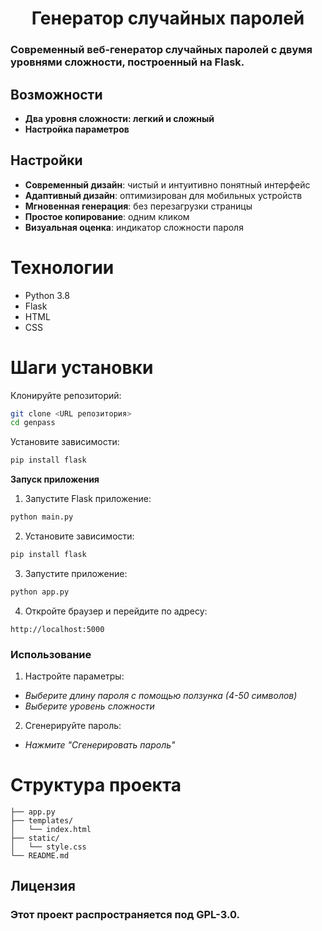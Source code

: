  <h1 align="center">Генератор случайных паролей</h1>
 
### Современный веб-генератор случайных паролей с двумя уровнями сложности, построенный на Flask.

## Возможности
- **Два уровня сложности: легкий и сложный**
- **Настройка параметров**
   

## Настройки
- **Современный дизайн**: чистый и интуитивно понятный интерфейс
- **Адаптивный дизайн**: оптимизирован для мобильных устройств
- **Мгновенная генерация**: без перезагрузки страницы
- **Простое копирование**: одним кликом
- **Визуальная оценка**: индикатор сложности пароля

# Технологии
- Python 3.8
- Flask
- HTML
- CSS
  
# Шаги установки
Клонируйте репозиторий:

```bash
git clone <URL репозитория>
cd genpass
```
Установите зависимости:
```bash
pip install flask
```

**Запуск приложения**
1. Запустите Flask приложение:
```bash
python main.py
```
2. Установите зависимости:

```bash
pip install flask
```
3. Запустите приложение:

```bash
python app.py
```

4. Откройте браузер и перейдите по адресу:

```text
http://localhost:5000
```

### Использование
1. Настройте параметры:

  - *Выберите длину пароля с помощью ползунка (4-50 символов)*
  - *Выберите уровень сложности*

2. Сгенерируйте пароль:

  - *Нажмите "Сгенерировать пароль"*




# Структура проекта

```text
├── app.py               
├── templates/
│   └── index.html      
├── static/
│   └── style.css        
└── README.md             
```
## Лицензия

### Этот проект распространяется под GPL-3.0.
